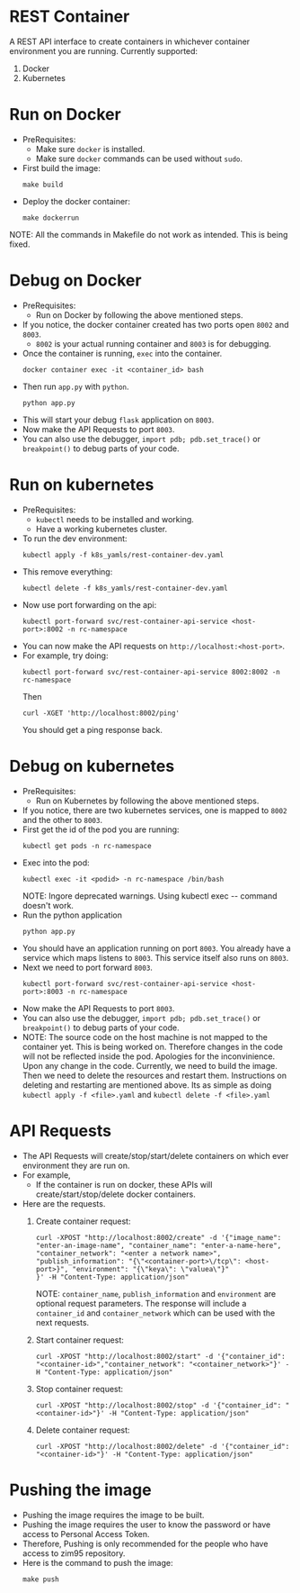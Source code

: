 # REST Container
A REST API interface to create containers in whichever container environment you are running.
Currently supported:
1. Docker
2. Kubernetes


# Run on Docker
- PreRequisites:
    - Make sure `docker` is installed.
    - Make sure `docker` commands can be used without `sudo`.
- First build the image:
    ```
    make build
    ```
- Deploy the docker container:
    ```
    make dockerrun    
    ```
NOTE: All the commands in Makefile do not work as intended. This is being fixed.


# Debug on Docker
- PreRequisites:
    - Run on Docker by following the above mentioned steps.
- If you notice, the docker container created has two ports open `8002` and `8003`.
    - `8002` is your actual running container and `8003` is for debugging.
- Once the container is running, `exec` into the container.
    ```
    docker container exec -it <container_id> bash
    ```
- Then run `app.py` with `python`.
    ```
    python app.py
    ```
- This will start your debug `flask` application on `8003`.
- Now make the API Requests to port `8003`.
- You can also use the debugger, `import pdb; pdb.set_trace()` or `breakpoint()` to
    debug parts of your code.


# Run on kubernetes
- PreRequisites:
    - `kubectl` needs to be installed and working.
    - Have a working kubernetes cluster.
- To run the dev environment:
    ```
    kubectl apply -f k8s_yamls/rest-container-dev.yaml
    ```
- This remove everything:
    ```
    kubectl delete -f k8s_yamls/rest-container-dev.yaml
    ```
- Now use port forwarding on the api:
    ```
    kubectl port-forward svc/rest-container-api-service <host-port>:8002 -n rc-namespace
    ```
- You can now make the API requests on `http://localhost:<host-port>`.
- For example, try doing:
    ```
    kubectl port-forward svc/rest-container-api-service 8002:8002 -n rc-namespace
    ```
    Then
    ```
    curl -XGET 'http://localhost:8002/ping'
    ```
    You should get a ping response back.


# Debug on kubernetes
- PreRequisites:
    - Run on Kubernetes by following the above mentioned steps.
- If you notice, there are two kubernetes services, one is mapped to `8002` and the other to `8003`.
- First get the id of the pod you are running:
    ```
    kubectl get pods -n rc-namespace
    ```
- Exec into the pod:
    ```
    kubectl exec -it <podid> -n rc-namespace /bin/bash
    ```
    NOTE: Ingore deprecated warnings. Using kubectl exec -- command doesn't work.
- Run the python application
    ```
    python app.py
    ```
- You should have an application running on port `8003`. You already have a service which maps listens to `8003`.
  This service itself also runs on `8003`.
- Next we need to port forward `8003`.
    ```
    kubectl port-forward svc/rest-container-api-service <host-port>:8003 -n rc-namespace
    ```
- Now make the API Requests to port `8003`.
- You can also use the debugger, `import pdb; pdb.set_trace()` or `breakpoint()` to
    debug parts of your code.
- NOTE: The source code on the host machine is not mapped to the container yet. This is being worked on.
        Therefore changes in the code will not be reflected inside the pod.
        Apologies for the inconvinience.
        Upon any change in the code. Currently, we need to build the image.
        Then we need to delete the resources and restart them.
        Instructions on deleting and restarting are mentioned above.
        Its as simple as doing `kubectl apply -f <file>.yaml` and `kubectl delete -f <file>.yaml`


# API Requests
- The API Requests will create/stop/start/delete containers on which ever environment they are run on.
- For example,
    - If the container is run on docker, these APIs will create/start/stop/delete docker containers.
- Here are the requests.
    1. Create container request:
        ```
        curl -XPOST "http://localhost:8002/create" -d '{"image_name": "enter-an-image-name", "container_name": "enter-a-name-here", "container_network": "<enter a network name>", "publish_information": "{\"<container-port>\/tcp\": <host-port>}", "environment": "{\"keya\": \"valuea\"}"
        }' -H "Content-Type: application/json"
        ```
        NOTE: `container_name`, `publish_information` and `environment` are optional request parameters.
        The response will include a `container_id` and `container_network` which can be used with the next requests.

    2. Start container request:
        ```
        curl -XPOST "http://localhost:8002/start" -d '{"container_id": "<container-id>","container_network": "<container_network>"}' -H "Content-Type: application/json"
        ```

    3. Stop container request:
        ```
        curl -XPOST "http://localhost:8002/stop" -d '{"container_id": "<container-id>"}' -H "Content-Type: application/json"
        ```

    4. Delete container request:
        ```
        curl -XPOST "http://localhost:8002/delete" -d '{"container_id": "<container-id>"}' -H "Content-Type: application/json"
        ```

# Pushing the image
- Pushing the image requires the image to be built.
- Pushing the image requires the user to know the password or have access to Personal Access Token.
- Therefore, Pushing is only recommended for the people who have access to zim95 repository.
- Here is the command to push the image:
    ```
    make push
    ```



